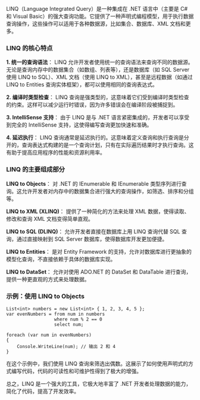 LINQ（Language Integrated Query）是一种集成在 .NET 语言中（主要是 C# 和 Visual Basic）的强大查询功能。它提供了一种声明式编程模型，用于执行数据查询操作，这些操作可以适用于各种数据源，比如集合、数据库、XML 文档和更多。

### LINQ 的核心特点

**1. 统一的查询语法**： LINQ 允许开发者使用统一的查询语法来查询不同的数据源。无论是查询内存中的数据集合（如数组、列表等），还是数据库（如 SQL Server 使用 LINQ to SQL）、XML 文档（使用 LINQ to XML），甚至是远程数据（如通过 LINQ to Entities 查询实体框架），都可以使用相同的查询表达式。

**2. 编译时类型检查**： LINQ 查询是强类型的，这意味着它们受到编译时类型检查的约束。这样可以减少运行时错误，因为许多错误会在编译阶段被捕捉到。

**3. IntelliSense 支持**： 由于 LINQ 是与 .NET 语言紧密集成的，开发者可以享受到完全的 IntelliSense 支持，这使得编写查询更加快速和准确。

**4. 延迟执行**： LINQ 查询通常是延迟执行的。这意味着定义查询和执行查询是分开的，查询表达式构建的是一个查询计划，只有在实际遍历结果时才执行查询。这有助于提高应用程序的性能和资源利用率。

### LINQ 的主要组成部分

**LINQ to Objects**： 对 .NET 的 IEnumerable 和 IEnumerable<T> 类型序列进行查询。这允许开发者对内存中的数据集合进行强大的查询操作，如筛选、排序和分组等。

**LINQ to XML (XLINQ)**： 提供了一种简化的方法来处理 XML 数据，使得读取、修改和查询 XML 文档变得简单直观。

**LINQ to SQL (DLINQ)**： 允许开发者直接在数据库上用 LINQ 查询代替 SQL 查询，通过直接映射到 SQL Server 数据库，使得数据库开发更加便捷。

**LINQ to Entities**： 是对 Entity Framework 的支持，允许对数据库进行更抽象的模型化查询，不直接依赖于具体的数据库实现。

**LINQ to DataSet**： 允许对使用 ADO.NET 的 DataSet 和 DataTable 进行查询，提供一种更直观的方式来处理数据。

### 示例：使用 LINQ to Objects

```
List<int> numbers = new List<int> { 1, 2, 3, 4, 5 };
var evenNumbers = from num in numbers
                  where num % 2 == 0
                  select num;

foreach (var num in evenNumbers)
{
    Console.WriteLine(num); // 输出 2 和 4
}
```

在这个示例中，我们使用 LINQ 查询来筛选出偶数。这展示了如何使用声明式的方式编写代码，代码的可读性和可维护性得到了极大的增强。

总之，LINQ 是一个强大的工具，它极大地丰富了 .NET 开发者处理数据的能力，简化了代码，提高了开发效率。